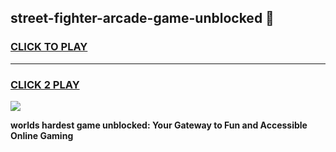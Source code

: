 
## street-fighter-arcade-game-unblocked 👋
<h3>
<a href="https://premium.freeplayer.one?title=street-fighter-arcade-game-unblocked&ref=14F">CLICK TO PLAY</a></h3>
<hr>

<h3>
<a href="https://premium.freeplayer.one?title=street-fighter-arcade-game-unblocked&ref=14F">CLICK 2 PLAY</a>
  
</h3>

<a href="https://premium.freeplayer.one?title=street-fighter-arcade-game-unblocked&ref=12F/"><img src="https://clearcache.store/games.png"></a>


**worlds hardest game unblocked: Your Gateway to Fun and Accessible Online Gaming**
